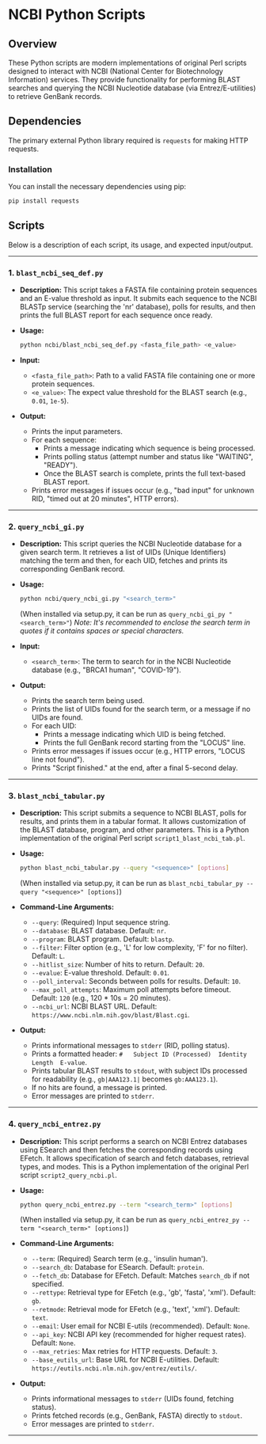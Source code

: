 # NCBI Python Scripts

## Overview

These Python scripts are modern implementations of original Perl scripts designed to interact with NCBI (National Center for Biotechnology Information) services. They provide functionality for performing BLAST searches and querying the NCBI Nucleotide database (via Entrez/E-utilities) to retrieve GenBank records.

## Dependencies

The primary external Python library required is `requests` for making HTTP requests.

### Installation

You can install the necessary dependencies using pip:

```bash
pip install requests
```

## Scripts

Below is a description of each script, its usage, and expected input/output.

---

### 1. `blast_ncbi_seq_def.py`

*   **Description:** This script takes a FASTA file containing protein sequences and an E-value threshold as input. It submits each sequence to the NCBI BLASTp service (searching the 'nr' database), polls for results, and then prints the full BLAST report for each sequence once ready.

*   **Usage:**
    ```bash
    python ncbi/blast_ncbi_seq_def.py <fasta_file_path> <e_value>
    ```

*   **Input:**
    *   `<fasta_file_path>`: Path to a valid FASTA file containing one or more protein sequences.
    *   `<e_value>`: The expect value threshold for the BLAST search (e.g., `0.01`, `1e-5`).

*   **Output:**
    *   Prints the input parameters.
    *   For each sequence:
        *   Prints a message indicating which sequence is being processed.
        *   Prints polling status (attempt number and status like "WAITING", "READY").
        *   Once the BLAST search is complete, prints the full text-based BLAST report.
    *   Prints error messages if issues occur (e.g., "bad input" for unknown RID, "timed out at 20 minutes", HTTP errors).

---

### 2. `query_ncbi_gi.py`

*   **Description:** This script queries the NCBI Nucleotide database for a given search term. It retrieves a list of UIDs (Unique Identifiers) matching the term and then, for each UID, fetches and prints its corresponding GenBank record.

*   **Usage:**
    ```bash
    python ncbi/query_ncbi_gi.py "<search_term>"
    ```
    (When installed via setup.py, it can be run as `query_ncbi_gi_py "<search_term>"`)
    *Note: It's recommended to enclose the search term in quotes if it contains spaces or special characters.*

*   **Input:**
    *   `<search_term>`: The term to search for in the NCBI Nucleotide database (e.g., "BRCA1 human", "COVID-19").

*   **Output:**
    *   Prints the search term being used.
    *   Prints the list of UIDs found for the search term, or a message if no UIDs are found.
    *   For each UID:
        *   Prints a message indicating which UID is being fetched.
        *   Prints the full GenBank record starting from the "LOCUS" line.
    *   Prints error messages if issues occur (e.g., HTTP errors, "LOCUS line not found").
    *   Prints "Script finished." at the end, after a final 5-second delay.

---

### 3. `blast_ncbi_tabular.py`

*   **Description:** This script submits a sequence to NCBI BLAST, polls for results, and prints them in a tabular format. It allows customization of the BLAST database, program, and other parameters. This is a Python implementation of the original Perl script `script1_blast_ncbi_tab.pl`.

*   **Usage:**
    ```bash
    python blast_ncbi_tabular.py --query "<sequence>" [options]
    ```
    (When installed via setup.py, it can be run as `blast_ncbi_tabular_py --query "<sequence>" [options]`)

*   **Command-Line Arguments:**
    *   `--query`: (Required) Input sequence string.
    *   `--database`: BLAST database. Default: `nr`.
    *   `--program`: BLAST program. Default: `blastp`.
    *   `--filter`: Filter option (e.g., 'L' for low complexity, 'F' for no filter). Default: `L`.
    *   `--hitlist_size`: Number of hits to return. Default: `20`.
    *   `--evalue`: E-value threshold. Default: `0.01`.
    *   `--poll_interval`: Seconds between polls for results. Default: `10`.
    *   `--max_poll_attempts`: Maximum poll attempts before timeout. Default: `120` (e.g., 120 * 10s = 20 minutes).
    *   `--ncbi_url`: NCBI BLAST URL. Default: `https://www.ncbi.nlm.nih.gov/blast/Blast.cgi`.

*   **Output:**
    *   Prints informational messages to `stderr` (RID, polling status).
    *   Prints a formatted header: `#	Subject ID (Processed)	Identity	Length	E-value`.
    *   Prints tabular BLAST results to `stdout`, with subject IDs processed for readability (e.g., `gb|AAA123.1|` becomes `gb:AAA123.1`).
    *   If no hits are found, a message is printed.
    *   Error messages are printed to `stderr`.

---

### 4. `query_ncbi_entrez.py`

*   **Description:** This script performs a search on NCBI Entrez databases using ESearch and then fetches the corresponding records using EFetch. It allows specification of search and fetch databases, retrieval types, and modes. This is a Python implementation of the original Perl script `script2_query_ncbi.pl`.

*   **Usage:**
    ```bash
    python query_ncbi_entrez.py --term "<search_term>" [options]
    ```
    (When installed via setup.py, it can be run as `query_ncbi_entrez_py --term "<search_term>" [options]`)

*   **Command-Line Arguments:**
    *   `--term`: (Required) Search term (e.g., 'insulin human').
    *   `--search_db`: Database for ESearch. Default: `protein`.
    *   `--fetch_db`: Database for EFetch. Default: Matches `search_db` if not specified.
    *   `--rettype`: Retrieval type for EFetch (e.g., 'gb', 'fasta', 'xml'). Default: `gb`.
    *   `--retmode`: Retrieval mode for EFetch (e.g., 'text', 'xml'). Default: `text`.
    *   `--email`: User email for NCBI E-utils (recommended). Default: `None`.
    *   `--api_key`: NCBI API key (recommended for higher request rates). Default: `None`.
    *   `--max_retries`: Max retries for HTTP requests. Default: `3`.
    *   `--base_eutils_url`: Base URL for NCBI E-utilities. Default: `https://eutils.ncbi.nlm.nih.gov/entrez/eutils/`.

*   **Output:**
    *   Prints informational messages to `stderr` (UIDs found, fetching status).
    *   Prints fetched records (e.g., GenBank, FASTA) directly to `stdout`.
    *   Error messages are printed to `stderr`.

---

